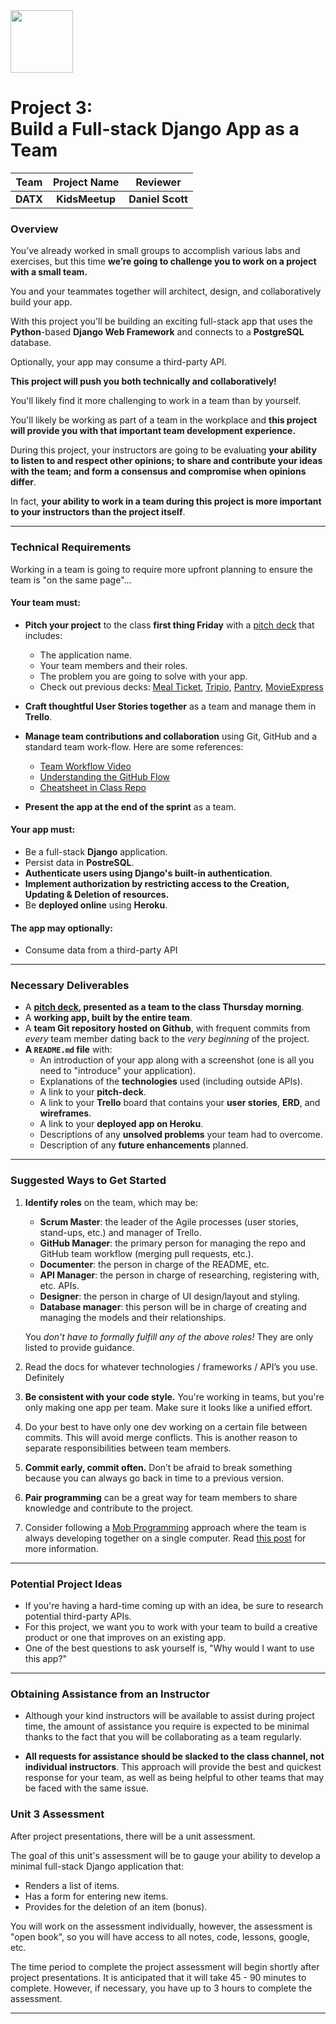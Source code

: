 <img src="https://i.imgur.com/2y0Lyzy.png" width=100>

# Project 3:<br>Build a Full-stack Django App as a Team

| Team | Project Name | Reviewer | 
|:---:|:---:|:---:|
|**DATX** | **KidsMeetup** | **Daniel Scott**|

### Overview

You’ve already worked in small groups to accomplish various labs and exercises, but this time **we’re going to challenge you to work on a
project with a small team.**

You and your teammates together will architect, design, and collaboratively build your app.

With this project you'll be building an exciting full-stack app that uses the **Python**-based **Django Web Framework** and connects to a **PostgreSQL** database.

Optionally, your app may consume a third-party API.

**This project will push you both technically and collaboratively!**

You'll likely find it more challenging to work in a team than by yourself.

You'll likely be working as part of a team in the workplace and **this project will provide you with that important team development experience.**

During this project, your instructors are going to be evaluating **your ability to listen to and respect other opinions; to share and contribute your ideas with the team; and form a consensus and compromise when opinions differ**.

In fact, **your ability to work in a team during this project is more important to your instructors than the project itself**.

---

### Technical Requirements

Working in a team is going to require more upfront planning to ensure the team is "on the same page"...

#### Your team must:

- **Pitch your project** to the class **first thing Friday** with a [pitch deck][pitch-deck] that includes:
  - The application name.
  - Your team members and their roles.
  - The problem you are going to solve with your app.
  - Check out previous decks: [Meal Ticket](https://docs.google.com/presentation/d/1CsBuC-a_AZ1yXJEE-EbptPIdgj1MktiNALyQyhaFfrM/edit#slide=id.p), [Tripio](https://docs.google.com/presentation/d/1gvOypLc4VjKqJzdAW68iwh28uGDSH4Sp1KnA5grDo2g/edit#slide=id.p), [Pantry](https://docs.google.com/presentation/d/1WvHoN5MNaRembgcoog5p0GtivVCOZSzvfPyeevzy08g/edit), [MovieExpress](https://docs.google.com/presentation/d/1Z-ng_6QpUF0pMHOfKNxfRfOLiK-uaXYOyxv94g3kKgI/edit#slide=id.p)

- **Craft thoughtful User Stories together** as a team and manage them in **Trello**.
- **Manage team contributions and collaboration** using Git, GitHub and a standard team work-flow.  Here are some references:
	- [Team Workflow Video](https://www.youtube.com/watch?v=oFYyTZwMyAg)
	- [Understanding the GitHub Flow](https://guides.github.com/introduction/flow/)
	- [Cheatsheet in Class Repo](../../resources/git_workflow_team_cheatsheet.md)
- **Present the app at the end of the sprint** as a team.

#### Your app must:

- Be a full-stack **Django** application.
- Persist data in **PostreSQL**.
- **Authenticate users using Django's built-in authentication**.
- **Implement authorization by restricting access to the Creation, Updating & Deletion of resources.**
- Be **deployed online** using **Heroku**.

#### The app may optionally:

- Consume data from a third-party API

---

### Necessary Deliverables

- A **[pitch deck][pitch-deck], presented as a team to the class Thursday morning**.
- A **working app, built by the entire team**.
- A **team Git repository hosted on Github**, with frequent commits from
  *every* team member dating back to the *very beginning* of the project.
- **A `README.md` file** with:
	- An introduction of your app along with a screenshot (one is all you need to "introduce" your application).
    - Explanations of the **technologies** used (including outside APIs).
    - A link to your **pitch-deck**.
    - A link to your **Trello** board that contains your **user stories**, **ERD**, and **wireframes**.
    - A link to your **deployed app on Heroku**.
    - Descriptions of any **unsolved problems** your team had to overcome.
    - Description of any **future enhancements** planned.

---

### Suggested Ways to Get Started

1.  **Identify roles** on the team, which may be:

    - **Scrum Master**: the leader of the Agile processes (user stories, stand-ups, etc.) and manager of Trello.
    - **GitHub Manager**: the primary person for managing the repo and GitHub  team workflow (merging pull requests, etc.).
    - **Documenter**: the person in charge of the README, etc.
    - **API Manager**: the person in charge of researching, registering with, etc. APIs.
    - **Designer**: the person in charge of UI design/layout and styling.
    - **Database manager**: this person will be in charge of creating and
      managing the models and their relationships.

    You *don't have to formally fulfill any of the above roles!* They are only listed to provide guidance.
2.  Read the docs for whatever technologies / frameworks / API’s you use. Definitely 
3.  **Be consistent with your code style.** You're working in teams, but
    you're only making one app per team. Make sure it looks like a unified
    effort.
4. Do your best to have only one dev working on a certain file between commits.  This will avoid merge conflicts. This is another reason to separate responsibilities between team members.
5.  **Commit early, commit often.** Don’t be afraid to break something
    because you can always go back in time to a previous version.
6. **Pair programming** can be a great way for team members to share knowledge and contribute to the project.
7. Consider following a [Mob Programming](https://en.wikipedia.org/wiki/Mob_programming) approach where the team is always developing together on a single computer.  Read [this post](http://underthehood.meltwater.com/blog/2016/06/01/mob-programming/) for more information.

---

### Potential Project Ideas

- If you're having a hard-time coming up with an idea, be sure to research potential third-party APIs.
- For this project, we want you to work with your team to build a creative product or one that improves on an existing app.
- One of the best questions to ask yourself is, "Why would I want to use this app?"

---

### Obtaining Assistance from an Instructor

- Although your kind instructors will be available to assist during project time, the amount of assistance you require is expected to be minimal thanks to the fact that you will be collaborating as a team regularly. 

- **All requests for assistance should be slacked to the class channel, not individual instructors**.  This approach will provide the best and quickest response for your team, as well as being helpful to other teams that may be faced with the same issue.

### Unit 3 Assessment

After project presentations, there will be a unit assessment.

The goal of this unit's assessment will be to gauge your ability to develop a minimal full-stack Django application that:

- Renders a list of items.
- Has a form for entering new items.
- Provides for the deletion of an item (bonus).

You will work on the assessment individually, however, the assessment is "open book", so you will have access to all notes, code, lessons, google, etc.

The time period to complete the project assessment will begin shortly after project presentations.  It is anticipated that it will take 45 - 90 minutes to complete.  However, if necessary, you have up to 3 hours to complete the assessment.


<!-- LINKS -->

[pitch-deck]: https://pitchdeck.improvepresentation.com/what-is-a-pitch-deck
[inception]:  https://blog.pivotal.io/labs/labs/agile-inception_knowing-what-to-build-and-where-to-start

---


